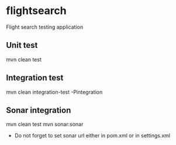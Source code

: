 # flightsearch
Flight search testing application

## Unit test
mvn clean test

## Integration test
mvn clean integration-test -Pintegration

## Sonar integration
mvn clean test
mvn sonar:sonar

* Do not forget to set sonar url either in pom.xml or in settings.xml
